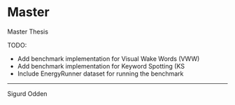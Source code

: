 # Master
Master Thesis

TODO:
- Add benchmark implementation for Visual Wake Words (VWW) 
- Add benchmark implementation for Keyword Spotting (KS
- Include EnergyRunner dataset for running the benchmark


---

Sigurd Odden
